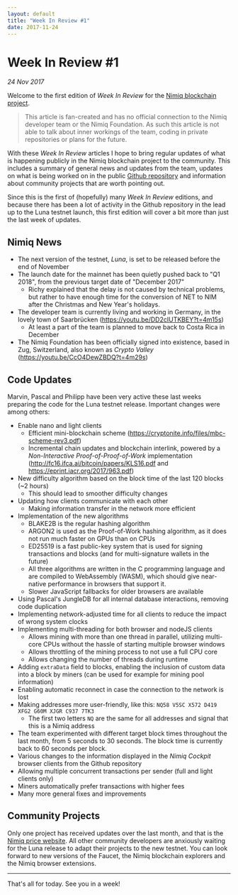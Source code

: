 ```yaml
---
layout: default
title: "Week In Review #1"
date: 2017-11-24
---
```


# Week In Review #1
*24 Nov 2017*

Welcome to the first edition of *Week In Review* for the [Nimiq blockchain project](https://nimiq.com).

> This article is fan-created and has no official connection to the Nimiq developer team or the Nimiq Foundation. As such this article is not able to talk about inner workings of the team, coding in private repositories or plans for the future.

With these *Week In Review* articles I hope to bring regular updates of what is happening publicly in the Nimiq blockchain project to the community. This includes a summary of general news and updates from the team, updates on what is being worked on in the public [Github repository](https://github.com/nimiq-network/core) and information about community projects that are worth pointing out.

Since this is the first of (hopefully) many *Week In Review* editions, and because there has been a lot of activity in the Github repository in the lead up to the Luna testnet launch, this first edition will cover a bit more than just the last week of updates.

## Nimiq News
* The next version of the testnet, *Luna*, is set to be released before the end of November
* The launch date for the mainnet has been quietly pushed back to "Q1 2018", from the previous target date of "December 2017"
    * Richy explained that the delay is not caused by technical problems, but rather to have enough time for the conversion of NET to NIM after the Christmas and New Year's holidays.
* The developer team is currently living and working in Germany, in the lovely town of Saarbrücken (<https://youtu.be/DD2cIUTKBEY?t=4m15s>)
    * At least a part of the team is planned to move back to Costa Rica in December
* The Nimiq Foundation has been officially signed into existence, based in Zug, Switzerland, also known as *Crypto Valley* (<https://youtu.be/CcO4DewZBDQ?t=4m29s>)

## Code Updates
Marvin, Pascal and Philipp have been very active these last weeks preparing the code for the Luna testnet release. Important changes were among others:
* Enable nano and light clients
    * Efficient mini-blockchain scheme (<https://cryptonite.info/files/mbc-scheme-rev3.pdf>)
    * Incremental chain updates and blockchain interlink, powered by a *Non-Interactive Proof-of-Proof-of-Work* implementation (<http://fc16.ifca.ai/bitcoin/papers/KLS16.pdf> and <https://eprint.iacr.org/2017/963.pdf>)
* New difficulty algorithm based on the block time of the last 120 blocks (~2 hours)
    * This should lead to smoother difficulty changes
* Updating how clients communicate with each other
    * Making information transfer in the network more efficient
* Implementation of the new algorithms
    * BLAKE2B is the regular hashing algorithm
    * ARGON2 is used as the Proof-of-Work hashing algorithm, as it does not run much faster on GPUs than on CPUs
    * ED25519 is a fast public-key system that is used for signing transactions and blocks (and for multi-signature wallets in the future)
    * All three algorithms are written in the C programming language and are compiled to WebAssembly (WASM), which should give near-native performance in browsers that support it.
    * Slower JavaScript fallbacks for older browsers are available
* Using Pascal's JungleDB for all internal database interactions, removing code duplication
* Implementing network-adjusted time for all clients to reduce the impact of wrong system clocks
* Implementing multi-threading for both browser and nodeJS clients
    * Allows mining with more than one thread in parallel, utilizing multi-core CPUs without the hassle of starting multiple browser windows
    * Allows throttling of the mining process to not use a full CPU core
    * Allows changing the number of threads during runtime
* Adding `extraData` field to blocks, enabling the inclusion of custom data into a block by miners (can be used for example for mining pool information)
* Enabling automatic reconnect in case the connection to the network is lost
* Making addresses more user-friendly, like this: `NQ58 V5SC X572 D419 XFG2 G60M XJGR C937 7TK3`
    * The first two letters `NQ` are the same for all addresses and signal that this is a Nimiq address
* The team experimented with different target block times throughout the last month, from 5 seconds to 30 seconds. The block time is currently back to 60 seconds per block.
* Various changes to the information displayed in the *Nimiq Cockpit* browser clients from the Github repository
* Allowing multiple concurrent transactions per sender (full and light clients only)
* Miners automatically prefer transactions with higher fees
* Many more general fixes and improvements

## Community Projects
Only one project has received updates over the last month, and that is the [Nimiq price website](https://nimiqprice.com). All other community developers are anxiously waiting for the Luna release to adapt their projects to the new testnet. You can look forward to new versions of the Faucet, the Nimiq blockchain explorers and the Nimiq browser extensions.

---

That's all for today. See you in a week!
